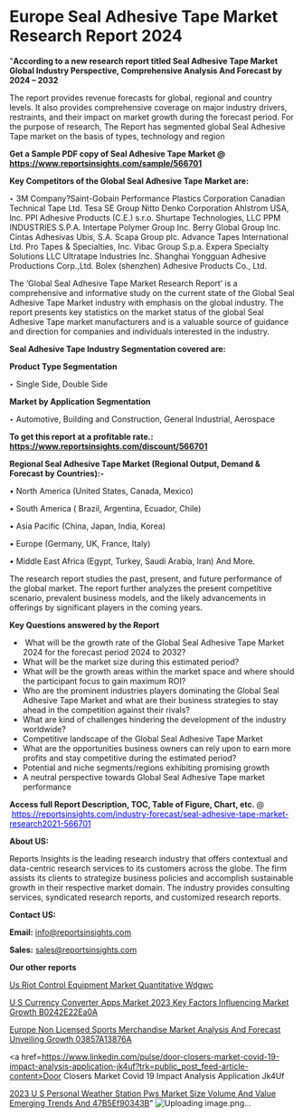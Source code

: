 # Europe Seal Adhesive Tape Market Research Report 2024

"<strong>According to a new research report titled Seal Adhesive Tape Market Global Industry Perspective, Comprehensive Analysis And Forecast by 2024 – 2032</strong>

The report provides revenue forecasts for global, regional and country levels. It also provides comprehensive coverage on major industry drivers, restraints, and their impact on market growth during the forecast period. For the purpose of research, The Report has segmented global Seal Adhesive Tape market on the basis of types, technology and region

<strong>Get a Sample PDF copy of Seal Adhesive Tape Market </strong><strong>@<a href=https://www.reportsinsights.com/sample/566701 style=color:#0000ff;> https://www.reportsinsights.com/sample/566701</a></strong></font>

<strong>Key Competitors of the Global Seal Adhesive Tape Market are:</strong>

‣ 3M Company?Saint-Gobain Performance Plastics Corporation
Canadian Technical Tape Ltd.
Tesa SE Group
Nitto Denko Corporation
Ahlstrom USA, Inc.
PPI Adhesive Products (C.E.) s.r.o.
Shurtape Technologies, LLC
PPM INDUSTRIES S.P.A.
Intertape Polymer Group Inc.
Berry Global Group Inc.
Cintas Adhesivas Ubis, S.A.
Scapa Group plc.
Advance Tapes International Ltd.
Pro Tapes & Specialties, Inc.
Vibac Group S.p.a.
Expera Specialty Solutions LLC
Ultratape Industries Inc.
Shanghai Yongguan Adhesive Productions Corp.,Ltd.
Bolex (shenzhen) Adhesive Products Co., Ltd.

The ‘Global Seal Adhesive Tape Market Research Report’ is a comprehensive and informative study on the current state of the Global Seal Adhesive Tape Market industry with emphasis on the global industry. The report presents key statistics on the market status of the global Seal Adhesive Tape market manufacturers and is a valuable source of guidance and direction for companies and individuals interested in the industry.

<strong>Seal Adhesive Tape Industry Segmentation covered are:</strong>

<strong>Product Type Segmentation</strong>

‣ Single Side, Double Side

<strong>Market by Application Segmentation</strong>

‣ Automotive, Building and Construction, General Industrial, Aerospace

<strong>To get this report at a profitable rate.: <a href=https://www.reportsinsights.com/discount/566701 style=color:#0000ff;>https://www.reportsinsights.com/discount/566701</a></strong></font>

<strong>Regional Seal Adhesive Tape Market (Regional Output, Demand &amp; Forecast by Countries):-</strong>

• North America (United States, Canada, Mexico)

• South America ( Brazil, Argentina, Ecuador, Chile)

• Asia Pacific (China, Japan, India, Korea)

• Europe (Germany, UK, France, Italy)

• Middle East Africa (Egypt, Turkey, Saudi Arabia, Iran) And More.

The research report studies the past, present, and future performance of the global market. The report further analyzes the present competitive scenario, prevalent business models, and the likely advancements in offerings by significant players in the coming years.

<strong>Key Questions answered by the Report</strong>
<ul>
  <li> What will be the growth rate of the Global Seal Adhesive Tape Market 2024 for the forecast period 2024 to 2032?</li>
  <li>What will be the market size during this estimated period?</li>
  <li>What will be the growth areas within the market space and where should the participant focus to gain maximum ROI?</li>
  <li>Who are the prominent industries players dominating the Global Seal Adhesive Tape Market and what are their business strategies to stay ahead in the competition against their rivals?</li>
  <li>What are kind of challenges hindering the development of the industry worldwide?</li>
  <li>Competitive landscape of the Global Seal Adhesive Tape Market</li>
  <li>What are the opportunities business owners can rely upon to earn more profits and stay competitive during the estimated period?</li>
  <li>Potential and niche segments/regions exhibiting promising growth</li>
  <li>A neutral perspective towards Global Seal Adhesive Tape market performance</li>
</ul>
<strong>Access full Report Description, TOC, Table of Figure, Chart, etc. </strong>@  <a href=https://reportsinsights.com/industry-forecast/seal-adhesive-tape-market-research2021-566701 style=color:#0000ff;>https://reportsinsights.com/industry-forecast/seal-adhesive-tape-market-research2021-566701</a></font>

<strong><strong>About US</strong>:</strong>

Reports Insights is the leading research industry that offers contextual and data-centric research services to its customers across the globe. The firm assists its clients to strategize business policies and accomplish sustainable growth in their respective market domain. The industry provides consulting services, syndicated research reports, and customized research reports.

<strong>Contact US:</strong>

<p class=""""><b>Email:</b> <a href=mailto:info@reportsinsights.com>info@reportsinsights.com</a></p>
<p class=""""><b>Sales:</b> <a href=mailto:sales@reportsinsights.com>sales@reportsinsights.com</a></p>

<strong>Our other reports</strong>

<a href=https://www.linkedin.com/pulse/us-riot-control-equipment-market-quantitative-wdgwc/>Us Riot Control Equipment Market Quantitative Wdgwc</a>

<a href=https://medium.com/@reportsinsights.aj/u-s-currency-converter-apps-market-2023-key-factors-influencing-market-growth-b0242e22ea0a>U S Currency Converter Apps Market 2023 Key Factors Influencing Market Growth B0242E22Ea0A</a>

<a href=https://medium.com/@singhaakesh50/europe-non-licensed-sports-merchandise-market-analysis-and-forecast-unveiling-growth-03857a13876a>Europe Non Licensed Sports Merchandise Market Analysis And Forecast Unveiling Growth 03857A13876A</a>

<a href=https://www.linkedin.com/pulse/door-closers-market-covid-19-impact-analysis-application-jk4uf?trk=public_post_feed-article-content>Door Closers Market Covid 19 Impact Analysis Application Jk4Uf</a>

<a href=https://medium.com/@nadeemkazi654/2023-u-s-personal-weather-station-pws-market-size-volume-and-value-emerging-trends-and-47b5ef90343b>2023 U S Personal Weather Station Pws Market Size Volume And Value Emerging Trends And 47B5Ef90343B</a>"
![Uploading image.png…]()
